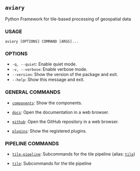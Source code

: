 ## `aviary`

Python Framework for tile-based processing of geospatial data

### **USAGE**

```
aviary [OPTIONS] COMMAND [ARGS]...
```

### **OPTIONS**

- `-q, --quiet`: Enable quiet mode.
- `-v, --verbose`: Enable verbose mode.
- `--version`: Show the version of the package and exit.
- `--help`: Show this message and exit.

### **GENERAL COMMANDS**

- [`components`][components]: Show the components.
- [`docs`][docs]: Open the documentation in a web browser.
- [`github`][github]: Open the GitHub repository in a web browser.
- [`plugins`][plugins]: Show the registered plugins.

  [components]: aviary_components.md
  [docs]: aviary_docs.md
  [github]: aviary_github.md
  [plugins]: aviary_plugins.md

### **PIPELINE COMMANDS**

- [`tile-pipeline`][tile-pipeline]: Subcommands for the tile pipeline (alias: [`tile`][tile-pipeline])
- [`tile`][tile-pipeline]: Subcommands for the tile pipeline

  [tile-pipeline]: aviary_tile_pipeline/tile_pipeline.md
